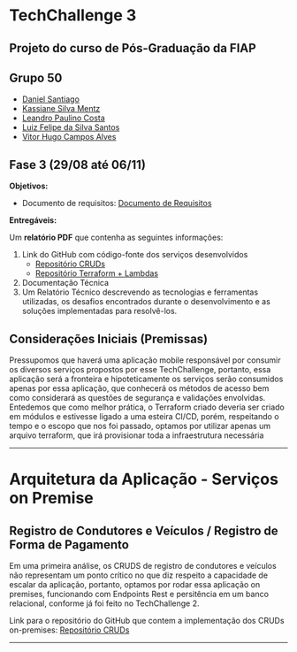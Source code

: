 # TechChallenge 3

## Projeto do curso de Pós-Graduação da FIAP

## Grupo 50

- [Daniel Santiago](https://github.com/SantiagoDDaniel)
- [Kassiane Silva Mentz](https://github.com/kassimentz)
- [Leandro Paulino Costa](https://github.com/LeandroPC)
- [Luiz Felipe da Silva Santos](https://github.com/Felipe-3191)
- [Vitor Hugo Campos Alves](https://github.com/vitorAlves1992/)

## Fase 3 (29/08 até 06/11)

**Objetivos:**

- Documento de requisitos: [Documento de Requisitos](./Documentacao_Funcional_de_Sistema_de_Parquimetro.pdf)

   
**Entregáveis:**

Um **relatório PDF** que contenha as seguintes informações:

1. Link do GitHub com código-fonte dos serviços desenvolvidos
   - [Repositório CRUDs](https://github.com/Felipe-3191/TechChallenge3-CRUDS)
   - [Repositório Terraform + Lambdas](https://github.com/Felipe-3191/Techchallenge3-Estacionamento)
2. Documentação Técnica
3. Um Relatório Técnico descrevendo as tecnologias e ferramentas utilizadas, os desafios encontrados durante o desenvolvimento e as soluções implementadas para resolvê-los.
   



## Considerações Iniciais (Premissas)

Pressupomos que haverá uma aplicação mobile responsável por consumir os diversos serviços propostos por esse TechChallenge, portanto, essa aplicação será a fronteira e hipoteticamente os serviços serão consumidos apenas por essa aplicação, que conhecerá os métodos de acesso bem como considerará as questões de segurança e validações envolvidas.
Entedemos que como melhor prática, o Terraform criado deveria ser criado em módulos e estivesse ligado a uma esteira CI/CD, porém, respeitando o tempo e o escopo que nos foi passado, optamos por utilizar apenas um arquivo terraform, que irá provisionar toda a infraestrutura necessária



---
# Arquitetura da Aplicação - Serviços on Premise

## Registro de Condutores e Veículos / Registro de Forma de Pagamento
Em uma primeira análise, os CRUDS de registro de condutores e veículos não representam um ponto crítico no que diz respeito a capacidade de escalar da aplicação, portanto, optamos por rodar essa aplicação on premises, funcionando com Endpoints Rest e persitência em um banco relacional, conforme já foi feito no TechChallenge 2. 

Link para o repositório do GitHub que contem a implementação dos CRUDs on-premises: 
[Repositório CRUDs](https://github.com/Felipe-3191/TechChallenge3-CRUDS)

---

